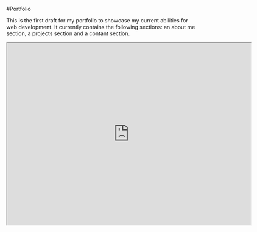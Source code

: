 #Portfolio

This is the first draft for my portfolio to showcase my current abilities for web development. It currently contains the following sections: 
an about me section, a projects section and a contant section. 

<iframe src="https://drive.google.com/file/d/1LPCVo8lAIin1TU-HP43debXKCP2xa5-P/preview" width="640" height="480"></iframe>



